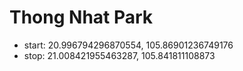 # Thong Nhat Park

- start: 20.996794296870554, 105.86901236749176
- stop: 21.008421955463287, 105.841811108873
